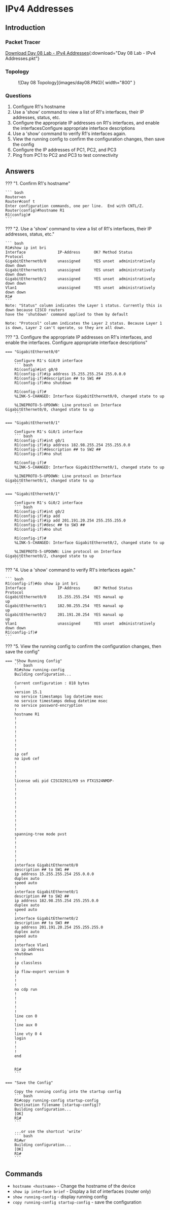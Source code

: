 # IPv4 Addresses

## Introduction

### Packet Tracer

[Download Day 08 Lab - IPv4 Addresses](../assets/common-assets/Day%2008%20Lab%20-%20IPv4%20Addresses.pkt){:download="Day 08 Lab - IPv4 Addresses.pkt"}
### Topology

<figure markdown>
  ![Day 08 Topology](images/day08.PNG){ width="800" }
  <figcaption></figcaption>
</figure>

### Questions

1. Configure R1's hostname
2. Use a 'show' command to view a list of R1's interfaces, their IP addresses, status, etc.
3. Configure the appropriate IP addresses on R1's interfaces, and enable the interfacesConfigure appropriate interface descriptions
4. Use a 'show' command to verify R1's interfaces again.
5. View the running config to confirm the configuration changes, then save the config
6. Configure the IP addresses of PC1, PC2, and PC3
7. Ping from PC1 to PC2 and PC3 to test connectivity

## Answers

??? "1. Confirm R1's hostname"

    ``` bash
    Router>en
    Router#conf t
    Enter configuration commands, one per line.  End with CNTL/Z.
    Router(config)#hostname R1
    R1(config)#
    ``` 

??? "2. Use a 'show' command to view a list of R1's interfaces, their IP addresses, status, etc."

    ``` bash
    R1#show ip int bri
    Interface              IP-Address      OK? Method Status                Protocol 
    GigabitEthernet0/0     unassigned      YES unset  administratively down down 
    GigabitEthernet0/1     unassigned      YES unset  administratively down down 
    GigabitEthernet0/2     unassigned      YES unset  administratively down down 
    Vlan1                  unassigned      YES unset  administratively down down
    R1#
    ```
    Note: "Status" column indicates the Layer 1 status. Currently this is down because CISCO routers 
    have the 'shutdown' command applied to them by default

    Note: "Protocol" column indicates the Layer 2 status. Because Layer 1 is down, Layer 2 can't operate, so they are all down.

??? "3. Configure the appropriate IP addresses on R1's interfaces, and enable the interfaces. Configure appropriate interface descriptions"

    === "GigabitEthernet0/0"
        
        Configure R1's Gi0/0 interface
        ``` bash
        R1(config)#int g0/0
        R1(config-if)#ip address 15.255.255.254 255.0.0.0
        R1(config-if)#description ## to SW1 ##
        R1(config-if)#no shutdown

        R1(config-if)#
        %LINK-5-CHANGED: Interface GigabitEthernet0/0, changed state to up

        %LINEPROTO-5-UPDOWN: Line protocol on Interface GigabitEthernet0/0, changed state to up
        ```

    === "GigabitEthernet0/1"
        
        Configure R1's Gi0/1 interface
        ``` bash
        R1(config-if)#int g0/1
        R1(config-if)#ip address 182.98.255.254 255.255.0.0
        R1(config-if)#description ## to SW2 ##
        R1(config-if)#no shut

        R1(config-if)#
        %LINK-5-CHANGED: Interface GigabitEthernet0/1, changed state to up

        %LINEPROTO-5-UPDOWN: Line protocol on Interface GigabitEthernet0/1, changed state to up
        ```

    === "GigabitEthernet0/1"
        
        Configure R1's Gi0/2 interface
        ``` bash
        R1(config-if)#int g0/2
        R1(config-if)#ip add
        R1(config-if)#ip add 201.191.20.254 255.255.255.0
        R1(config-if)#desc ## to SW3 ##
        R1(config-if)#no shut

        R1(config-if)#
        %LINK-5-CHANGED: Interface GigabitEthernet0/2, changed state to up

        %LINEPROTO-5-UPDOWN: Line protocol on Interface GigabitEthernet0/2, changed state to up
        ```

??? "4. Use a 'show' command to verify R1's interfaces again."

    ``` bash
    R1(config-if)#do show ip int bri
    Interface              IP-Address      OK? Method Status                Protocol 
    GigabitEthernet0/0     15.255.255.254  YES manual up                    up 
    GigabitEthernet0/1     182.98.255.254  YES manual up                    up 
    GigabitEthernet0/2     201.191.20.254  YES manual up                    up 
    Vlan1                  unassigned      YES unset  administratively down down
    R1(config-if)#
    ```

??? "5. View the running config to confirm the configuration changes, then save the config"

    === "Show Running Config" 
        ``` bash
        R1#show running-config
        Building configuration...

        Current configuration : 818 bytes
        !
        version 15.1
        no service timestamps log datetime msec
        no service timestamps debug datetime msec
        no service password-encryption
        !
        hostname R1
        !
        !
        !
        !
        !
        !
        !
        !
        ip cef
        no ipv6 cef
        !
        !
        !
        !
        license udi pid CISCO2911/K9 sn FTX1524NMDP-
        !
        !
        !
        !
        !
        !
        !
        !
        !
        !
        !
        spanning-tree mode pvst
        !
        !
        !
        !
        !
        !
        interface GigabitEthernet0/0
        description ## to SW1 ##
        ip address 15.255.255.254 255.0.0.0
        duplex auto
        speed auto
        !
        interface GigabitEthernet0/1
        description ## to SW2 ##
        ip address 182.98.255.254 255.255.0.0
        duplex auto
        speed auto
        !
        interface GigabitEthernet0/2
        description ## to SW3 ##
        ip address 201.191.20.254 255.255.255.0
        duplex auto
        speed auto
        !
        interface Vlan1
        no ip address
        shutdown
        !
        ip classless
        !
        ip flow-export version 9
        !
        !
        !
        no cdp run
        !
        !
        !
        !
        !
        line con 0
        !
        line aux 0
        !
        line vty 0 4
        login
        !
        !
        !
        end


        R1#
        ```

    === "Save the Config" 

        Copy the running config into the startup config
        ``` bash
        R1#copy running-config startup-config 
        Destination filename [startup-config]? 
        Building configuration...
        [OK]
        R1#
        ```

        ...or use the shortcut 'write'
        ``` bash
        R1#wr
        Building configuration...
        [OK]
        R1#
        ```

## Commands

* `hostname <hostname>` - Change the hostname of the device
* `show ip interface brief` - Display a list of interfaces (router only)
* `show running-config` - display running config
* `copy running-config startup-config` - save the configuration